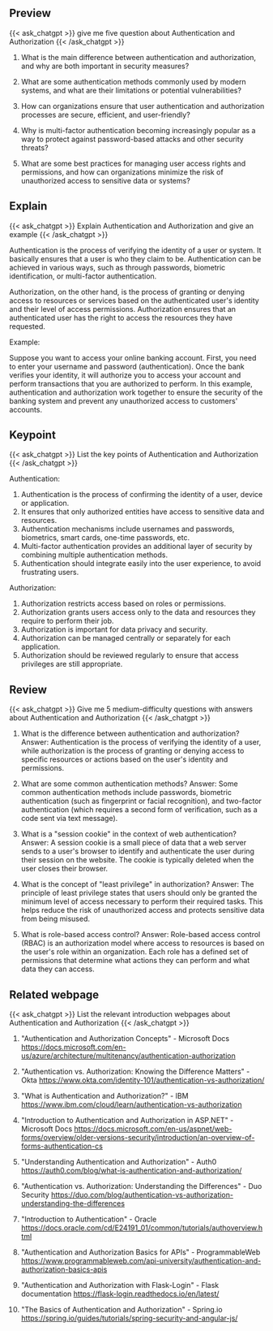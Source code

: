 ## Preview
{{< ask_chatgpt >}}
give me five question about Authentication and Authorization
{{< /ask_chatgpt >}}



1. What is the main difference between authentication and authorization, and why are both important in security measures?

2. What are some authentication methods commonly used by modern systems, and what are their limitations or potential vulnerabilities?

3. How can organizations ensure that user authentication and authorization processes are secure, efficient, and user-friendly?

4. Why is multi-factor authentication becoming increasingly popular as a way to protect against password-based attacks and other security threats?

5. What are some best practices for managing user access rights and permissions, and how can organizations minimize the risk of unauthorized access to sensitive data or systems?   

## Explain
{{< ask_chatgpt >}}
Explain Authentication and Authorization and give an example
{{< /ask_chatgpt >}}



Authentication is the process of verifying the identity of a user or system. It basically ensures that a user is who they claim to be. Authentication can be achieved in various ways, such as through passwords, biometric identification, or multi-factor authentication.

Authorization, on the other hand, is the process of granting or denying access to resources or services based on the authenticated user's identity and their level of access permissions. Authorization ensures that an authenticated user has the right to access the resources they have requested.

Example:

Suppose you want to access your online banking account. First, you need to enter your username and password (authentication). Once the bank verifies your identity, it will authorize you to access your account and perform transactions that you are authorized to perform. In this example, authentication and authorization work together to ensure the security of the banking system and prevent any unauthorized access to customers' accounts.   

## Keypoint
{{< ask_chatgpt >}}
List the key points of Authentication and Authorization
{{< /ask_chatgpt >}}



Authentication:
1. Authentication is the process of confirming the identity of a user, device or application.
2. It ensures that only authorized entities have access to sensitive data and resources.
3. Authentication mechanisms include usernames and passwords, biometrics, smart cards, one-time passwords, etc.
4. Multi-factor authentication provides an additional layer of security by combining multiple authentication methods.
5. Authentication should integrate easily into the user experience, to avoid frustrating users.

Authorization:
1. Authorization restricts access based on roles or permissions.
2. Authorization grants users access only to the data and resources they require to perform their job.
3. Authorization is important for data privacy and security.
4. Authorization can be managed centrally or separately for each application.
5. Authorization should be reviewed regularly to ensure that access privileges are still appropriate.   

## Review
{{< ask_chatgpt >}}
Give me 5 medium-difficulty questions with answers about Authentication and Authorization
{{< /ask_chatgpt >}}



1. What is the difference between authentication and authorization?
Answer: Authentication is the process of verifying the identity of a user, while authorization is the process of granting or denying access to specific resources or actions based on the user's identity and permissions.

2. What are some common authentication methods?
Answer: Some common authentication methods include passwords, biometric authentication (such as fingerprint or facial recognition), and two-factor authentication (which requires a second form of verification, such as a code sent via text message).

3. What is a "session cookie" in the context of web authentication?
Answer: A session cookie is a small piece of data that a web server sends to a user's browser to identify and authenticate the user during their session on the website. The cookie is typically deleted when the user closes their browser.

4. What is the concept of "least privilege" in authorization?
Answer: The principle of least privilege states that users should only be granted the minimum level of access necessary to perform their required tasks. This helps reduce the risk of unauthorized access and protects sensitive data from being misused.

5. What is role-based access control?
Answer: Role-based access control (RBAC) is an authorization model where access to resources is based on the user's role within an organization. Each role has a defined set of permissions that determine what actions they can perform and what data they can access.   

## Related webpage
{{< ask_chatgpt >}}
List the relevant introduction webpages about Authentication and Authorization
{{< /ask_chatgpt >}}



1. "Authentication and Authorization Concepts" - Microsoft Docs
https://docs.microsoft.com/en-us/azure/architecture/multitenancy/authentication-authorization

2. "Authentication vs. Authorization: Knowing the Difference Matters" - Okta
https://www.okta.com/identity-101/authentication-vs-authorization/

3. "What is Authentication and Authorization?" - IBM
https://www.ibm.com/cloud/learn/authentication-vs-authorization

4. "Introduction to Authentication and Authorization in ASP.NET" - Microsoft Docs
https://docs.microsoft.com/en-us/aspnet/web-forms/overview/older-versions-security/introduction/an-overview-of-forms-authentication-cs

5. "Understanding Authentication and Authorization" - Auth0
https://auth0.com/blog/what-is-authentication-and-authorization/

6. "Authentication vs. Authorization: Understanding the Differences" - Duo Security
https://duo.com/blog/authentication-vs-authorization-understanding-the-differences

7. "Introduction to Authentication" - Oracle
https://docs.oracle.com/cd/E24191_01/common/tutorials/authoverview.html

8. "Authentication and Authorization Basics for APIs" - ProgrammableWeb
https://www.programmableweb.com/api-university/authentication-and-authorization-basics-apis

9. "Authentication and Authorization with Flask-Login" - Flask documentation
https://flask-login.readthedocs.io/en/latest/

10. "The Basics of Authentication and Authorization" - Spring.io
https://spring.io/guides/tutorials/spring-security-and-angular-js/   

